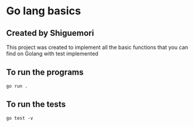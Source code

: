 # Go lang basics

## Created by Shiguemori

This project was created to implement all the basic functions that you can find on Golang with test implemented

## To run the programs

    go run .

## To run the tests

    go test -v
